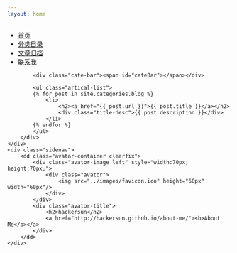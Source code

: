 ```yaml
---
layout: home
---
```


<div id="homepage">
    <div class="index-content blog">
        <div class="section">
            <ul class="artical-cate">
                <li class="on"><a href="/"><span>首页</span></a></li>
                <li ><a href="/categories"><span>分类目录</span></a></li>
                <li ><a href="/archives"><span>文章归档</span></a></li>
                <li ><a href="/about-me"><span>联系我</span></a></li>
            </ul>

            <div class="cate-bar"><span id="cateBar"></span></div>

            <ul class="artical-list">
            {% for post in site.categories.blog %}
                <li>
                    <h2><a href="{{ post.url }}">{{ post.title }}</a></h2>
                    <div class="title-desc">{{ post.description }}</div>
                </li>
            {% endfor %}
            </ul>
        </div>
    </div>
    <div class="sidenav">
        <dd class="avatar-container clearfix">
            <div class="avator-image left" style="width:70px; height:70px;">
                <div class="avator">
                    <img src="../images/favicon.ico" height="60px" width="60px"/>
                </div>
            </div>
            <div class="avator-title">
                <h2>hackersun</h2>
                <a href="http://hackersun.github.io/about-me/"><b>About Me</b></a> 
            </div>
        </dd>
    </div>
</div>
